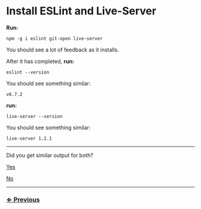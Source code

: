 # Install ESLint and Live-Server

**Run:**

`npm -g i eslint git-open live-server`

You should see a lot of feedback as it installs.

After it has completed,  **run:**

`eslint --version`

You should see something similar:

```
v6.7.2
```

**run:**

`live-server --version`

You should see something similar:

```
live-server 1.2.1
```

---

Did you get similar output for both?

[Yes](../git/install-git.md)

[No](../../error/error.md)

---

### [⇐ Previous](../node/node.md)